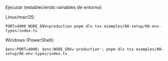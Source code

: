 Ejecutar (estableciendo variables de entorno)

Linux/macOS:
```
PORT=4000 NODE_ENV=production pnpm dlx tsx examples/00-setup/06-env-types/index.ts
```

Windows (PowerShell):
```
$env:PORT=4000; $env:NODE_ENV='production'; pnpm dlx tsx examples/00-setup/06-env-types/index.ts
```
